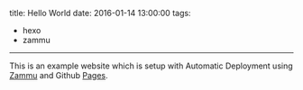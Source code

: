 title: Hello World
date: 2016-01-14 13:00:00
tags:
 - hexo
 - zammu
---

This is an example website which is setup with Automatic Deployment using [Zammu](https://zammu.in) and Github [Pages](https://pages.github.com).

